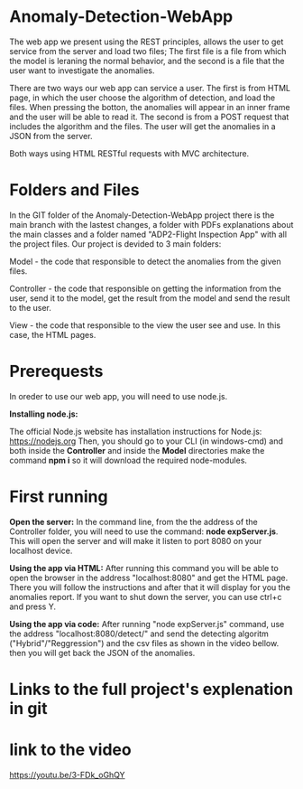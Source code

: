 # Anomaly-Detection-WebApp
The web app we present using the REST principles, allows the user to get service from the server and load two files;
The first file is a file from which the model is leraning the normal behavior, and the second is a file that the user want to investigate the anomalies.

There are two ways our web app can service a user.
The first is from HTML page, in which the user choose the algorithm of detection, and load the files.
When pressing the botton, the anomalies will appear in an inner frame and the user will be able to read it.
The second is from a POST request that includes the algorithm and the files. The user will get the anomalies in a JSON from the server.

Both ways using HTML RESTful requests with MVC architecture.

# Folders and Files
In the GIT folder of the Anomaly-Detection-WebApp project there is the main branch with the lastest changes, a folder with PDFs explanations about the main classes and a folder named "ADP2-Flight Inspection App" with all the project files. 
Our project is devided to 3 main folders:

Model - the code that responsible to detect the anomalies from the given files.

Controller - the code that responsible on getting the information from the user, send it to the model, get the result from the model and send the result to the user.

View - the code that responsible to the view the user see and use. In this case, the HTML pages.


# Prerequests
In oreder to use our web app, you will need to use node.js.

**Installing node.js:**

The official Node.js website has installation instructions for Node.js: https://nodejs.org
Then, you should go to your CLI (in windows-cmd) and both inside the **Controller** and inside the **Model** directories make the command **npm i** so it will download the required node-modules.


# First running

**Open the server:**
In the command line, from the the address of the Controller folder, you will need to use the command: **node expServer.js**.
This will open the server and will make it listen to port 8080 on your localhost device.

**Using the app via HTML:**
After running this command you will be able to open the browser in the address "localhost:8080" and get the HTML page. There you will follow the instructions and after that it will display for you the anomalies report.
If you want to shut down the server, you can use ctrl+c and press Y.

**Using the app via code:**
After running "node expServer.js" command, use the address "localhost:8080/detect/" and send the detecting algoritm ("Hybrid"/"Reggression") and the csv files as shown in the video bellow. then you will get back the JSON of the anomalies.

# Links to the full project's explenation in git

# link to the video
https://youtu.be/3-FDk_oGhQY


